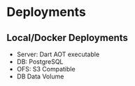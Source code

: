 # Deployments

## Local/Docker Deployments
- Server: Dart AOT executable
- DB: PostgreSQL
- OFS: S3 Compatible 
- DB Data Volume